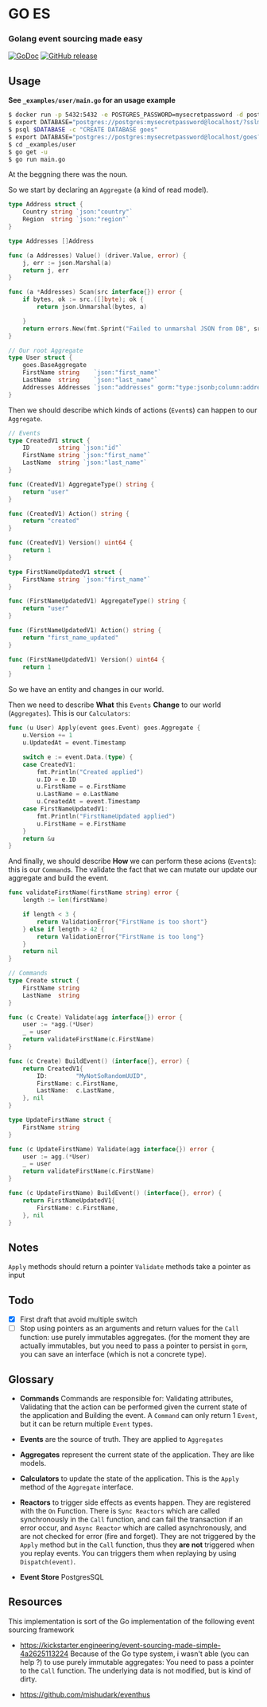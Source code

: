 # GO ES

### Golang event sourcing made easy 
[![GoDoc](https://godoc.org/github.com/z0mbie42/goes?status.svg)](https://godoc.org/github.com/z0mbie42/goes)
[![GitHub release](https://img.shields.io/github/release/z0mbie42/goes.svg)](https://github.com/z0mbie42/goes/releases)

## Usage

**See `_examples/user/main.go` for an usage example**

```bash
$ docker run -p 5432:5432 -e POSTGRES_PASSWORD=mysecretpassword -d postgres
$ export DATABASE="postgres://postgres:mysecretpassword@localhost/?sslmode=disable"
$ psql $DATABASE -c "CREATE DATABASE goes"
$ export DATABASE="postgres://postgres:mysecretpassword@localhost/goes?sslmode=disable"
$ cd _examples/user
$ go get -u
$ go run main.go
```

At the beggning there was the noun.

So we start by declaring an `Aggregate` (a kind of read model).

```go
type Address struct {
	Country string `json:"country"`
	Region  string `json:"region"`
}

type Addresses []Address

func (a Addresses) Value() (driver.Value, error) {
	j, err := json.Marshal(a)
	return j, err
}

func (a *Addresses) Scan(src interface{}) error {
	if bytes, ok := src.([]byte); ok {
		return json.Unmarshal(bytes, a)

	}
	return errors.New(fmt.Sprint("Failed to unmarshal JSON from DB", src))
}

// Our root Aggregate
type User struct {
	goes.BaseAggregate
	FirstName string    `json:"first_name"`
	LastName  string    `json:"last_name"`
	Addresses Addresses `json:"addresses" gorm:"type:jsonb;column:addresses"`
}
```

Then we should describe which kinds of actions (`Event`s) can happen to our `Aggregate`.

```go
// Events
type CreatedV1 struct {
	ID        string `json:"id"`
	FirstName string `json:"first_name"`
	LastName  string `json:"last_name"`
}

func (CreatedV1) AggregateType() string {
	return "user"
}

func (CreatedV1) Action() string {
	return "created"
}

func (CreatedV1) Version() uint64 {
	return 1
}

type FirstNameUpdatedV1 struct {
	FirstName string `json:"first_name"`
}

func (FirstNameUpdatedV1) AggregateType() string {
	return "user"
}

func (FirstNameUpdatedV1) Action() string {
	return "first_name_updated"
}

func (FirstNameUpdatedV1) Version() uint64 {
	return 1
}

```

So we have an entity and changes in our world.

Then we need to describe **What** this `Events` **Change** to our world (`Aggregates`).
This is our `Calculators`:

```go
func (u User) Apply(event goes.Event) goes.Aggregate {
	u.Version += 1
	u.UpdatedAt = event.Timestamp

	switch e := event.Data.(type) {
	case CreatedV1:
		fmt.Println("Created applied")
		u.ID = e.ID
		u.FirstName = e.FirstName
		u.LastName = e.LastName
		u.CreatedAt = event.Timestamp
	case FirstNameUpdatedV1:
		fmt.Println("FirstNameUpdated applied")
		u.FirstName = e.FirstName
	}
	return &u
}
```

And finally, we should describe **How** we can perform these acions (`Event`s): this is our
`Command`s. The validate the fact that we can mutate our update our aggregate and
build the event.

```go
func validateFirstName(firstName string) error {
	length := len(firstName)

	if length < 3 {
		return ValidationError{"FirstName is too short"}
	} else if length > 42 {
		return ValidationError{"FirstName is too long"}
	}
	return nil
}

// Commands
type Create struct {
	FirstName string
	LastName  string
}

func (c Create) Validate(agg interface{}) error {
	user := *agg.(*User)
	_ = user
	return validateFirstName(c.FirstName)
}

func (c Create) BuildEvent() (interface{}, error) {
	return CreatedV1{
		ID:        "MyNotSoRandomUUID",
		FirstName: c.FirstName,
		LastName:  c.LastName,
	}, nil
}

type UpdateFirstName struct {
	FirstName string
}

func (c UpdateFirstName) Validate(agg interface{}) error {
	user := agg.(*User)
	_ = user
	return validateFirstName(c.FirstName)
}

func (c UpdateFirstName) BuildEvent() (interface{}, error) {
	return FirstNameUpdatedV1{
		FirstName: c.FirstName,
	}, nil
}
```


## Notes

`Apply` methods should return a pointer
`Validate` methods take a pointer as input

## Todo

- [x] First draft that avoid multiple switch
- [ ] Stop using pointers as an arguments and return values for the `Call` function: use purely immutables aggregates. (for the moment they are actually immutables, but you need to pass a pointer to persist in `gorm`, you can save an interface (which is not a concrete type).

## Glossary

* **Commands** Commands are responsible for: Validating attributes, Validating that the action can be performed given the current state of the application and Building the event. A `Command` can only return 1 `Event`, but it can be return multiple `Event` types.

* **Events** are the source of truth. They are applied to `Aggregates`

* **Aggregates** represent the current state of the application. They are like models.

* **Calculators** to update the state of the application. This is the `Apply` method of the `Aggregate` interface. 

* **Reactors** to trigger side effects as events happen. They are registered with the `On` Function. There is `Sync Reactors` which are called synchronously in the `Call` function, and can fail the transaction if an error occur, and `Async Reactor` which are called asynchronously, and are not checked for error (fire and forget). They are not triggered by the `Apply` method but in the `Call` function, thus they **are not** triggered when you replay events. You can triggers them when replaying by using `Dispatch(event)`.

* **Event Store** PostgresSQL


## Resources

This implementation is sort of the Go implementation of the following event sourcing framework

* https://kickstarter.engineering/event-sourcing-made-simple-4a2625113224
Because of the Go type system, i wasn't able (you can help ?) to use purely immutable aggregates:
You need to pass a pointer to the `Call` function. The underlying data is not modified, but is kind of dirty.

* https://github.com/mishudark/eventhus

